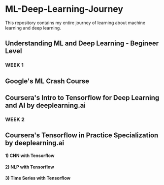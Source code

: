 # ML-Deep-Learning-Journey
This repository contains my entire journey of learning about machine learning and deep learning.

## Understanding ML and Deep Learning - Begineer Level

### WEEK 1

## Google's ML Crash Course
## Coursera's Intro to Tensorflow for Deep Learning and AI by deeplearning.ai

### WEEK 2

## Coursera's Tensorflow in Practice Specialization by deeplearning.ai
#### 1) CNN with Tensorflow
#### 2) NLP with Tensorflow
#### 3) Time Series with Tensorflow
